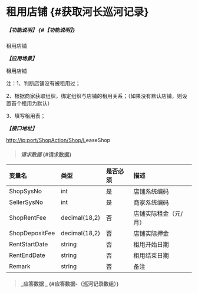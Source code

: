 # 租用店铺 {#获取河长巡河记录}

##### _【功能说明】_ {#【功能说明】}

租用店铺

_**【应用场景】**_

租用店铺

注：1、判断店铺没有被租用过；

2、根据商家获取组织，绑定组织与店铺的租用关系；（如果没有默认店铺，则设置首个租用为默认）

3、填写租用表；

_**【接口地址】**_

[http://ip:port/ShopAction/Shop/L](http://ip:port/HMQuery/PatrolRiver/GetPatrolRivers)easeShop

> #### _请求数据_ {#请求数据}

| 变量名 | 类型 | 是否必须 | 描述 |
| :--- | :--- | :--- | :--- |
| ShopSysNo | int | 是 | 店铺系统编码 |
| SellerSysNo | int | 是 | 商家系统编码 |
| ShopRentFee | decimal\(18,2\) | 否 | 店铺实际租金（元/月） |
| ShopDepositFee | decimal\(18,2\) | 否 | 店铺实际押金 |
| RentStartDate | string | 否 | 租用开始日期 |
| RentEndDate | string | 否 | 租用结束日期 |
| Remark | string | 否 | 备注 |

> #### _应答数据 _ {#应答数据-（巡河记录数组）}



